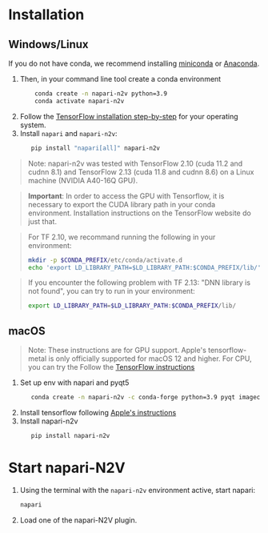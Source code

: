 
# Installation

## Windows/Linux

If you do not have conda, we recommend installing [miniconda](https://docs.conda.io/en/latest/miniconda.html) or [Anaconda](https://www.anaconda.com/).

1. Then, in your command line tool create a conda environment 
   ```bash
       conda create -n napari-n2v python=3.9
       conda activate napari-n2v
   ```
2. Follow the [TensorFlow installation step-by-step](https://www.tensorflow.org/install/pip#linux_1) for your 
operating system.
3. Install `napari` and `napari-n2v`:
   ```bash
      pip install "napari[all]" napari-n2v
   ```

> Note: napari-n2v was tested with TensorFlow 2.10 (cuda 11.2 and cudnn 8.1) and
TensorFlow 2.13 (cuda 11.8 and cudnn 8.6) on a Linux machine (NVIDIA A40-16Q GPU).

> **Important**: In order to access the GPU with Tensorflow, it is necessary to
> export the CUDA library path in your conda environment. Installation 
> instructions on the TensorFlow website do just that. 

> For TF 2.10, we recommand running the following in your environment:
> ```bash
> mkdir -p $CONDA_PREFIX/etc/conda/activate.d
> echo 'export LD_LIBRARY_PATH=$LD_LIBRARY_PATH:$CONDA_PREFIX/lib/' > $CONDA_PREFIX/etc/conda/activate.d/env_vars.sh
> ```

> If you encounter the following problem with TF 2.13: "DNN library is not found", you
> can try to run in your environment:
> ```bash
> export LD_LIBRARY_PATH=$LD_LIBRARY_PATH:$CONDA_PREFIX/lib/
> ```
   
## macOS

> Note: These instructions are for GPU support. Apple's tensorflow-metal is only officially supported for macOS 12 and 
> higher. For CPU, you can try the Follow the [TensorFlow instructions](https://www.tensorflow.org/install/pip#macos_1) 

1. Set up env with napari and pyqt5
   ```bash
      conda create -n napari-n2v -c conda-forge python=3.9 pyqt imagecodecs napari
   ```
2. Install tensorflow following [Apple's instructions](https://developer.apple.com/metal/tensorflow-plugin/)
3. Install napari-n2v
   ```bash
      pip install napari-n2v
   ```

# Start napari-N2V

1. Using the terminal with the `napari-n2v` environment active, start napari:
    
    ```bash
    napari
    ```
    
2. Load one of the napari-N2V plugin.
